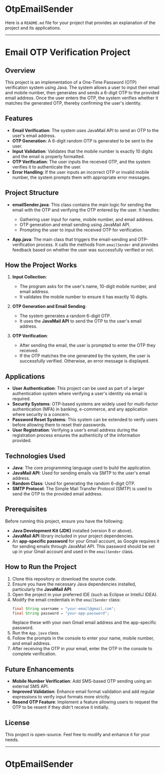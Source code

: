 # OtpEmailSender


Here is a `README.md` file for your project that provides an explanation of the project and its applications.

---

# Email OTP Verification Project

## Overview

This project is an implementation of a One-Time Password (OTP) verification system using Java. The system allows a user to input their email and mobile number, then generates and sends a 6-digit OTP to the provided email address. Once the user enters the OTP, the system verifies whether it matches the generated OTP, thereby confirming the user's identity.

## Features

- **Email Verification**: The system uses JavaMail API to send an OTP to the user's email address.
- **OTP Generation**: A 6-digit random OTP is generated to be sent to the user.
- **Input Validation**: Validates that the mobile number is exactly 10 digits and the email is properly formatted.
- **OTP Verification**: The user inputs the received OTP, and the system verifies it to authenticate the user.
- **Error Handling**: If the user inputs an incorrect OTP or invalid mobile number, the system prompts them with appropriate error messages.

## Project Structure

- **emailSender.java**: This class contains the main logic for sending the email with the OTP and verifying the OTP entered by the user. It handles:
  - Gathering user input for name, mobile number, and email address.
  - OTP generation and email sending using JavaMail API.
  - Prompting the user to input the received OTP for verification.
  
- **App.java**: The main class that triggers the email-sending and OTP-verification process. It calls the methods from `emailSender` and provides feedback based on whether the user was successfully verified or not.

## How the Project Works

1. **Input Collection**: 
   - The program asks for the user's name, 10-digit mobile number, and email address.
   - It validates the mobile number to ensure it has exactly 10 digits.

2. **OTP Generation and Email Sending**:
   - The system generates a random 6-digit OTP.
   - It uses the **JavaMail API** to send the OTP to the user's email address.

3. **OTP Verification**:
   - After sending the email, the user is prompted to enter the OTP they received.
   - If the OTP matches the one generated by the system, the user is successfully verified. Otherwise, an error message is displayed.

## Applications

- **User Authentication**: This project can be used as part of a larger authentication system where verifying a user's identity via email is required.
- **Security Systems**: OTP-based systems are widely used for multi-factor authentication (MFA) in banking, e-commerce, and any application where security is a concern.
- **Password Reset Systems**: This system can be extended to verify users before allowing them to reset their passwords.
- **User Registration**: Verifying a user’s email address during the registration process ensures the authenticity of the information provided.

## Technologies Used

- **Java**: The core programming language used to build the application.
- **JavaMail API**: Used for sending emails via SMTP to the user's email address.
- **Random Class**: Used for generating the random 6-digit OTP.
- **SMTP Protocol**: The Simple Mail Transfer Protocol (SMTP) is used to send the OTP to the provided email address.

## Prerequisites

Before running this project, ensure you have the following:

- **Java Development Kit (JDK)** installed (version 8 or above).
- **JavaMail API** library included in your project dependencies.
- An **app-specific password** for your Gmail account, as Google requires it for sending emails through JavaMail API. This password should be set up in your Gmail account and used in the `emailSender` class.

## How to Run the Project

1. Clone this repository or download the source code.
2. Ensure you have the necessary Java dependencies installed, particularly the **JavaMail API**.
3. Open the project in your preferred IDE (such as Eclipse or IntelliJ IDEA).
4. Modify the email credentials in the `emailSender` class:
   ```java
   final String username = "your-email@gmail.com";
   final String password = "your-app-password"; 
   ```
   Replace these with your own Gmail email address and the app-specific password.
5. Run the `App.java` class.
6. Follow the prompts in the console to enter your name, mobile number, and email address.
7. After receiving the OTP in your email, enter the OTP in the console to complete verification.

## Future Enhancements

- **Mobile Number Verification**: Add SMS-based OTP sending using an external SMS API.
- **Improved Validation**: Enhance email format validation and add regular expressions to verify input formats more strictly.
- **Resend OTP Feature**: Implement a feature allowing users to request the OTP to be resent if they didn't receive it initially.

## License

This project is open-source. Feel free to modify and enhance it for your needs.

--------
# OtpEmailSender

